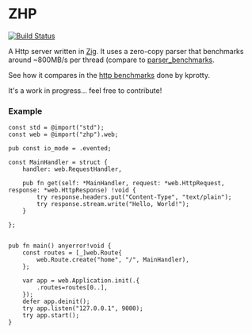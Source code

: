 # ZHP

[![Build Status](https://travis-ci.org/frmdstryr/zhp.svg?branch=master)](https://travis-ci.org/frmdstryr/zhp)

A Http server written in [Zig](https://ziglang.org/).  It uses a zero-copy parser that
benchmarks around ~800MB/s per thread (compare to [parser_benchmarks](https://github.com/rust-bakery/parser_benchmarks/tree/master/http).


See how it compares in the [http benchmarks](https://gist.github.com/kprotty/3f369f46293a421f09190b829cfb48f7#file-newresults-md)
done by kprotty.

It's a work in progress... feel free to contribute!


### Example

```zig
const std = @import("std");
const web = @import("zhp").web;

pub const io_mode = .evented;

const MainHandler = struct {
    handler: web.RequestHandler,

    pub fn get(self: *MainHandler, request: *web.HttpRequest, response: *web.HttpResponse) !void {
        try response.headers.put("Content-Type", "text/plain");
        try response.stream.write("Hello, World!");
    }

};


pub fn main() anyerror!void {
    const routes = [_]web.Route{
        web.Route.create("home", "/", MainHandler),
    };

    var app = web.Application.init(.{
        .routes=routes[0..],
    });
    defer app.deinit();
    try app.listen("127.0.0.1", 9000);
    try app.start();
}

```
